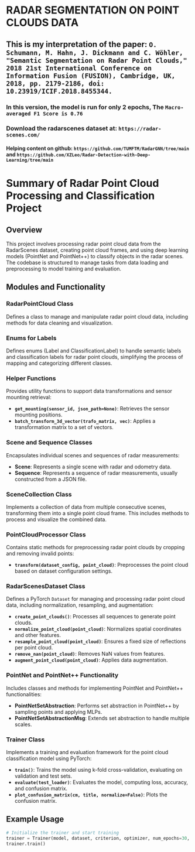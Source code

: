 # RADAR SEGMENTATION ON POINT CLOUDS DATA
## This is my interpretation of the paper: `O. Schumann, M. Hahn, J. Dickmann and C. Wöhler, "Semantic Segmentation on Radar Point Clouds," 2018 21st International Conference on Information Fusion (FUSION), Cambridge, UK, 2018, pp. 2179-2186, doi: 10.23919/ICIF.2018.8455344.`

### In this version, the model is run for only 2 epochs, The `Macro-averaged F1 Score is 0.76`
### Download the radarscenes dataset at: `https://radar-scenes.com/`

#### Helping content on github: `https://github.com/TUMFTM/RadarGNN/tree/main` and `https://github.com/XZLeo/Radar-Detection-with-Deep-Learning/tree/main`

# Summary of Radar Point Cloud Processing and Classification Project

## Overview
This project involves processing radar point cloud data from the RadarScenes dataset, creating point cloud frames, and using deep learning models (PointNet and PointNet++) to classify objects in the radar scenes. The codebase is structured to manage tasks from data loading and preprocessing to model training and evaluation.

## Modules and Functionality

### RadarPointCloud Class
Defines a class to manage and manipulate radar point cloud data, including methods for data cleaning and visualization.

### Enums for Labels
Defines enums (Label and ClassificationLabel) to handle semantic labels and classification labels for radar point clouds, simplifying the process of mapping and categorizing different classes.

### Helper Functions
Provides utility functions to support data transformations and sensor mounting retrieval:

- **`get_mounting(sensor_id, json_path=None)`**: Retrieves the sensor mounting positions.
- **`batch_transform_3d_vector(trafo_matrix, vec)`**: Applies a transformation matrix to a set of vectors.

### Scene and Sequence Classes
Encapsulates individual scenes and sequences of radar measurements:

- **Scene**: Represents a single scene with radar and odometry data.
- **Sequence**: Represents a sequence of radar measurements, usually constructed from a JSON file.

### SceneCollection Class
Implements a collection of data from multiple consecutive scenes, transforming them into a single point cloud frame. This includes methods to process and visualize the combined data.

### PointCloudProcessor Class
Contains static methods for preprocessing radar point clouds by cropping and removing invalid points:

- **`transform(dataset_config, point_cloud)`**: Preprocesses the point cloud based on dataset configuration settings.

### RadarScenesDataset Class
Defines a PyTorch `Dataset` for managing and processing radar point cloud data, including normalization, resampling, and augmentation:

- **`create_point_clouds()`**: Processes all sequences to generate point clouds.
- **`normalize_point_cloud(point_cloud)`**: Normalizes spatial coordinates and other features.
- **`resample_point_cloud(point_cloud)`**: Ensures a fixed size of reflections per point cloud.
- **`remove_nan(point_cloud)`**: Removes NaN values from features.
- **`augment_point_cloud(point_cloud)`**: Applies data augmentation.

### PointNet and PointNet++ Functionality
Includes classes and methods for implementing PointNet and PointNet++ functionalities:

- **PointNetSetAbstraction**: Performs set abstraction in PointNet++ by sampling points and applying MLPs.
- **PointNetSetAbstractionMsg**: Extends set abstraction to handle multiple scales.

### Trainer Class
Implements a training and evaluation framework for the point cloud classification model using PyTorch:

- **`train()`**: Trains the model using k-fold cross-validation, evaluating on validation and test sets.
- **`evaluate(test_loader)`**: Evaluates the model, computing loss, accuracy, and confusion matrix.
- **`plot_confusion_matrix(cm, title, normalize=False)`**: Plots the confusion matrix.

## Example Usage
```python
# Initialize the trainer and start training
trainer = Trainer(model, dataset, criterion, optimizer, num_epochs=30, batch_size=32, num_folds=5)
trainer.train()
